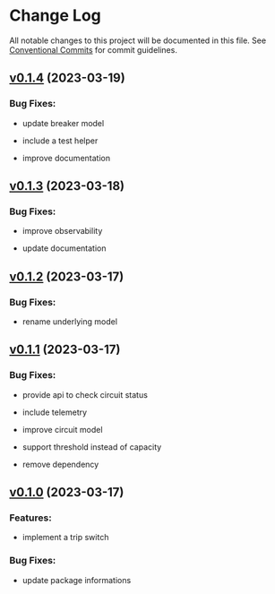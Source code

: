 # Change Log

All notable changes to this project will be documented in this file.
See [Conventional Commits](Https://conventionalcommits.org) for commit guidelines.

<!-- changelog -->

## [v0.1.4](https://github.com/heywhy/trip_switch/compare/v0.1.3...v0.1.4) (2023-03-19)




### Bug Fixes:

* update breaker model

* include a test helper

* improve documentation

## [v0.1.3](https://github.com/heywhy/trip_switch/compare/v0.1.2...v0.1.3) (2023-03-18)




### Bug Fixes:

* improve observability

* update documentation

## [v0.1.2](https://github.com/heywhy/trip_switch/compare/v0.1.1...v0.1.2) (2023-03-17)




### Bug Fixes:

* rename underlying model

## [v0.1.1](https://github.com/heywhy/trip_switch/compare/v0.1.0...v0.1.1) (2023-03-17)




### Bug Fixes:

* provide api to check circuit status

* include telemetry

* improve circuit model

* support threshold instead of capacity

* remove dependency

## [v0.1.0](https://github.com/heywhy/trip_switch/compare/v0.1.0...v0.1.0) (2023-03-17)




### Features:

* implement a trip switch

### Bug Fixes:

* update package informations
